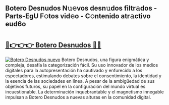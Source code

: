 ## Botero Desnudos N𝚞𝚎vos desn𝚞dos filtr𝚊dos - Parts-EgU F𝚘tos vid𝚎o - C𝚘ntenido atr𝚊ctivo eud6o

# <h2><a href="http://mb9ggiz.tromn.icu/?c=Botero+Desnudos">🔗👉👉👉 Botero Desnudos 🔗🔗</a></h2>

[![Botero Desnudos nuevo](https://i.imgur.com/pEAQMta.gif)](http://mb9ggiz.tromn.icu/?c=Botero+Desnudos)
Botero Desnudos, una figura enigmática y compleja, desafía la categorización fácil. Su uso innovador de los medios digitales para la autopresentación ha cautivado y enfurecido a los espectadores, estimulando debates sobre el consentimiento, la identidad y la esencia de las sociedades en línea. A pesar de la ambigüedad de sus objetivos futuros, su papel en la configuración del mundo virtual es incuestionable. La determinación inquebrantable y el magnetismo innegable impulsan a Botero Desnudos a nuevas alturas en la comunidad digital.
